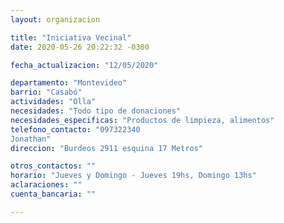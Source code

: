 ```yaml
---
layout: organizacion

title: "Iniciativa Vecinal"
date: 2020-05-26 20:22:32 -0300

fecha_actualizacion: "12/05/2020"

departamento: "Montevideo"
barrio: "Casabó"
actividades: "Olla"
necesidades: "Todo tipo de donaciones"
necesidades_especificas: "Productos de limpieza, alimentos"
telefono_contacto: "097322340
Jonathan"
direccion: "Burdeos 2911 esquina 17 Metros"

otros_contactos: ""
horario: "Jueves y Domingo - Jueves 19hs, Domingo 13hs"
aclaraciones: ""
cuenta_bancaria: ""

---
```

